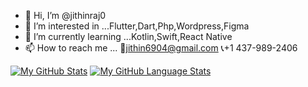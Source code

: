 - 👋 Hi, I’m @jithinraj0
- 👀 I’m interested in ...Flutter,Dart,Php,Wordpress,Figma
- 🌱 I’m currently learning ...Kotlin,Swift,React Native
- 📫 How to reach me ... 📧jithin6904@gmail.com
                          📞+1 437-989-2406

[![My GitHub Stats](https://github-readme-stats.vercel.app/api/?username=jithinraj0&count_private=true&theme=tokyonight&showicons=true)]()
[![My GitHub Language Stats](https://github-readme-stats.vercel.app/api/top-langs/?username=jithinraj0&langs_count=5&theme=tokyonight)]()


<!---
jithinraj0/jithinraj0 is a ✨ special ✨ repository because its `README.md` (this file) appears on your GitHub profile.
You can click the Preview link to take a look at your changes.
--->
